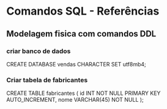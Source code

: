 # Comandos SQL - Referências

## Modelagem fisica com comandos DDL

### criar banco de dados

CREATE DATABASE vendas CHARACTER SET utf8mb4;

### Criar tabela de fabricantes

CREATE TABLE fabricantes (
    id INT NOT NULL PRIMARY KEY AUTO_INCREMENT,
    nome VARCHAR(45) NOT NULL
);
